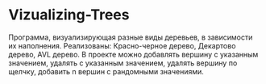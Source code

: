 # Vizualizing-Trees

Программа, визуализирующая разные виды деревьев, в зависимости их наполнения. Реализованы: Красно-черное дерево, Декартово дерево, AVL дерево. В проекте можно добавлять вершину с указанным значением, удалять с указанным значением, удалять вершину по щелчку, добавить n вершин с рандомными значениями.
